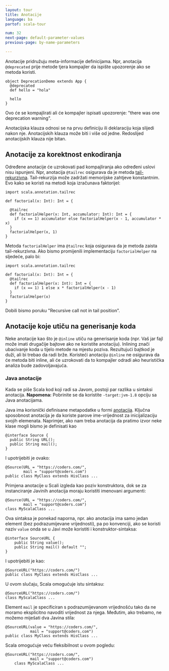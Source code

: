 ```yaml
---
layout: tour
title: Anotacije
language: ba
partof: scala-tour

num: 32
next-page: default-parameter-values
previous-page: by-name-parameters

---
```


Anotacije pridružuju meta-informacije definicijama.
Npr, anotacija `@deprecated` prije metode tjera kompajler da ispište upozorenje ako se metoda koristi.
```
object DeprecationDemo extends App {
  @deprecated
  def hello = "hola"

  hello  
}
```
Ovo će se kompajlirati ali će kompajler ispisati upozorenje: "there was one deprecation warning".

Anotacijska klauza odnosi se na prvu definiciju ili deklaraciju koja slijedi nakon nje. 
Anotacijskih klauza može biti i više od jedne.
Redoslijed anotacijskih klauza nije bitan.

## Anotacije za korektnost enkodiranja
Određene anotacije će uzrokovati pad kompajliranja ako određeni uslovi nisu ispunjeni. 
Npr, anotacija `@tailrec` osigurava da je metoda [tail-rekurzivna](https://en.wikipedia.org/wiki/Tail_call). Tail-rekurzija može zadržati memorijske zahtjeve konstantnim. 
Evo kako se koristi na metodi koja izračunava faktorijel:
```tut
import scala.annotation.tailrec

def factorial(x: Int): Int = {

  @tailrec
  def factorialHelper(x: Int, accumulator: Int): Int = {
    if (x == 1) accumulator else factorialHelper(x - 1, accumulator * x)
  }
  factorialHelper(x, 1)
}
```
Metoda `factorialHelper` ima `@tailrec` koja osigurava da je metoda zaista  tail-rekurzivna. Ako bismo promijenili implementaciju  `factorialHelper` na sljedeće, palo bi:
```
import scala.annotation.tailrec

def factorial(x: Int): Int = {
  @tailrec
  def factorialHelper(x: Int): Int = {
    if (x == 1) 1 else x * factorialHelper(x - 1)
  }
  factorialHelper(x)
}
```
Dobili bismo poruku "Recursive call not in tail position".


## Anotacije koje utiču na generisanje koda

Neke anotacije kao što je `@inline` utiču na generisanje koda (npr. Vaš jar fajl može imati drugačije bajtove ako ne koristite anotaciju). Inlining znači ubacivanje koda u tijelo metode na mjestu poziva. Rezultujući bajtkod je duži, ali bi trebao da radi brže. 
Koristeći anotaciju `@inline` ne osigurava da će metoda biti inline, ali će uzrokovati da to kompajler odradi ako heuristička analiza bude zadovoljavajuća.

### Java anotacije ###

Kada se piše Scala kod koji radi sa Javom, postoji par razlika u sintaksi anotacija.
**Napomena:** Pobrinite se da koristite `-target:jvm-1.8` opciju sa Java anotacijama.

Java ima korisnički definisane metapodatke u formi [anotacija](https://docs.oracle.com/javase/tutorial/java/annotations/). Ključna sposobnost anotacija je da koriste parove ime-vrijednost za inicijalizaciju svojih elemenata. Naprimjer, ako nam treba anotacija da pratimo izvor neke klase mogli bismo je definisati kao

```
@interface Source {
  public String URL();
  public String mail();
}
```

I upotrijebiti je ovako:

```
@Source(URL = "https://coders.com/",
        mail = "support@coders.com")
public class MyClass extends HisClass ...
```

Primjena anotacije u Scali izgleda kao poziv konstruktora, dok se za instanciranje Javinih anotacija moraju koristiti imenovani argumenti:

```
@Source(URL = "https://coders.com/",
        mail = "support@coders.com")
class MyScalaClass ...
```

Ova sintaksa je ponekad naporna, npr. ako anotacija ima samo jedan element (bez podrazumijevane vrijednosti), pa po konvenciji,
ako se koristi naziv `value` onda se u Javi može koristiti i konstruktor-sintaksa:

```
@interface SourceURL {
    public String value();
    public String mail() default "";
}
```

I upotrijebiti je kao:

```
@SourceURL("https://coders.com/")
public class MyClass extends HisClass ...
```

U ovom slučaju, Scala omogućuje istu sintaksu:

```
@SourceURL("https://coders.com/")
class MyScalaClass ...
```

Element `mail` je specificiran s podrazumijevanom vrijednošću tako da ne moramo eksplicitno navoditi vrijednost za njega.
Međutim, ako trebamo, ne možemo miješati dva Javina stila:

```
@SourceURL(value = "https://coders.com/",
           mail = "support@coders.com")
public class MyClass extends HisClass ...
```

Scala omogućuje veću fleksibilnost u ovom pogledu:

```
@SourceURL("https://coders.com/",
           mail = "support@coders.com")
    class MyScalaClass ...
```

